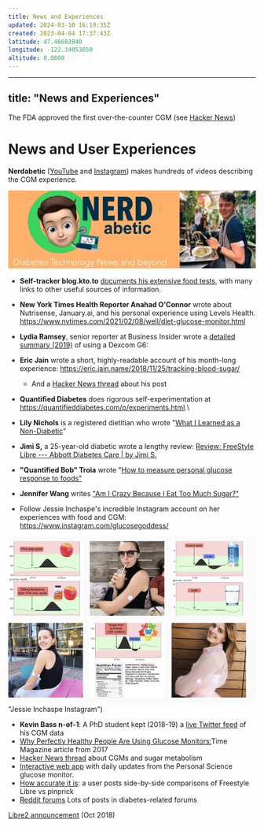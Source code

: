 ```yaml
---
title: News and Experiences
updated: 2024-03-10 16:19:35Z
created: 2023-04-04 17:37:43Z
latitude: 47.46683840
longitude: -122.34053050
altitude: 0.0000
---
```


---
title: "News and Experiences"
---

The FDA approved the first over-the-counter CGM (see [Hacker News](https://news.ycombinator.com/item?id=39618822))


# News and User Experiences

**Nerdabetic** ([YouTube](https://www.youtube.com/@Nerdabetic) and [Instagram](https://www.instagram.com/nerdabetic/)) makes hundreds of videos describing the CGM experience.

![Diabetes technology news from Nerdabetic](../../../_resources/d655a08f88cdc88f05d5e3903ee64fc6.png)

-   **Self-tracker blog.kto.to** [documents his extensive food tests](https://blog.kto.to/continous-glucose-monitoring-and-food-testing), with many links to other useful sources of information.

-   **New York Times Health Reporter Anahad O'Connor** wrote about Nutrisense, January.ai, and his personal experience using Levels Health. <https://www.nytimes.com/2021/02/08/well/diet-glucose-monitor.html>

-   **Lydia Ramsey**, senior reporter at Business Insider wrote a [detailed summary (2019)](https://www.businessinsider.com/what-its-like-to-track-blood-sugar-with-a-continuous-glucose-monitor-2019-11) of using a Dexcom G6:

-   **Eric Jain** wrote a short, highly-readable account of his month-long experience: <https://eric.jain.name/2018/11/25/tracking-blood-sugar/>

    -   And a [Hacker News thread](https://news.ycombinator.com/item?id=18891772) about his post

-   **Quantified Diabetes** does rigorous self-experimentation at <https://quantifieddiabetes.com/p/experiments.html>.\

-   **Lily Nichols** is a registered dietitian who wrote "[What I Learned as a Non-Diabetic](https://lilynicholsrdn.com/cgm-experiment-non-diabetic-continuous-glucose-monitor/)"

-   **Jimi S,** a 25-year-old diabetic wrote a lengthy review: [Review: FreeStyle Libre --- Abbott Diabetes Care \| by Jimi S.](https://medium.com/@JimiS/product-review-freestyle-libre-abbott-diabetes-care-561ee446eaa)

-   **"Quantified Bob" Troia** wrote "[How to measure personal glucose response to foods"](https://www.quantifiedbob.com/measuring-glycemic-glucose-response-foods/)

-   **Jennifer Wang** writes ["Am I Crazy Because I Eat Too Much Sugar?"](https://medium.com/@neogeo25/am-i-crazy-because-i-eat-too-much-sugar-a-cgm-experiment-5b310f334f10)

-   Follow Jessie Inchaspe's incredible Instagram account on her experiences with food and CGM: <https://www.instagram.com/glucosegoddess/>

![Glucose Goddess](images/glucose-goddess.png) "Jessie Inchaspe Instagram")

-   **Kevin Bass n-of-1**: A PhD student kept (2018-19) a [live Twitter feed](https://twitter.com/kevinstrials) of his CGM data
-   [Why Perfectly Healthy People Are Using Glucose Monitors:](http://time.com/4703099/continuous-glucose-monitor-blood-sugar-diabetes/)Time Magazine article from 2017
-   [Hacker News thread](https://news.ycombinator.com/item?id=15521882#15522046) about CGMs and sugar metabolism
-   [Interactive web app](https://personalscience.shinyapps.io/librelink/) with daily updates from the Personal Science glucose monitor.
-   [How accurate it is](https://imgur.com/a/2xNEgGA): a user posts side-by-side comparisons of Freestyle Libre vs pinprick
-   [Reddit forums](https://www.reddit.com/search?q=freestyle%20libre) Lots of posts in diabetes-related forums

[Libre2 announcement](http://abbott.mediaroom.com/2018-10-01-Abbott-s-FreeStyle-R-Libre-2-with-Optional-Real-Time-Alarms-Secures-CE-Mark-for-Use-in-Europe?fbclid=IwAR3B9sMnnUa44Aor42ctKUyAuUuG1ZLly3pnanVAAolX1PF6HRCV4SBaOyo) (Oct 2018)
